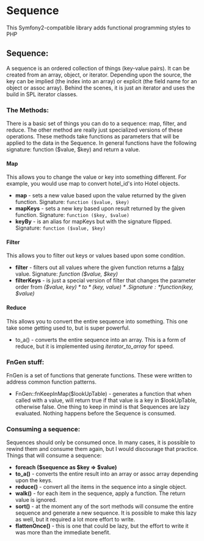 # Sequence

This Symfony2-compatible library adds functional programming styles to PHP

## Sequence:
A sequence is an ordered collection of things (key-value pairs).  It can be created from an array, object, or iterator.  Depending upon the source, the key can be implied (the index into an array) or explicit (the field name for an object or assoc array).  Behind the scenes, it is just an iterator and uses the build in SPL iterator classes.

### The Methods:
There is a basic set of things you can do to a sequence: map, filter, and reduce.  The other method are really just specialized versions of these operations.  These methods take functions as parameters that will be applied to the data in the Sequence.  In general functions have the following signature: function ($value, $key) and return a value.

#### Map
This allows you to change the value or key into something different.  For example, you would use map to convert hotel_id's into Hotel objects.
    
- **map** - sets a new value based upon the value returned by the given function.  Signature: `function ($value, $key)`
- **mapKeys** - sets a new key based upon result returned by the given function. Signature: `function ($key, $value)`
- **keyBy** - is an alias for mapKeys but with the signature flipped.  Signature: `function ($value, $key)`

#### Filter
This allows you to filter out keys or values based upon some condition.

- **filter** - filters out all values where the given function returns a [falsy](http://php.net/manual/en/language.types.boolean.php) value. Signature: *function ($value, $key)*
- **filterKeys** - is just a special version of filter that changes the parameter order from *($value, $key)* to *($key, $value)*.  Signature: *function ($key, $value)*

#### Reduce
This allows you to convert the entire sequence into something.  This one take some getting used to, but is super powerful.

- to_a() - converts the entire sequence into an array.  This is a form of reduce, but it is implemented using *iterator_to_array* for speed.

### FnGen stuff:
FnGen is a set of functions that generate functions.  These were written to address common function patterns.

- FnGen::fnKeepInMap($lookUpTable) - generates a function that when called with a value, will return true if that value is a key in $lookUpTable, otherwise false.
One thing to keep in mind is that Sequences are lazy evaluated.  Nothing happens before the Sequence is consumed.

### Consuming a sequence:
Sequences should only be consumed once.  In many cases, it is possible to rewind them and consume them again, but I would discourage that practice.
Things that will consume a sequence:

- **foreach ($sequence as $key => $value)**
- **to_a()**        - converts the entire result into an array or assoc array depending upon the keys.
- **reduce()**      - convert all the items in the sequence into a single object.
- **walk()**        - for each item in the sequence, apply a function.  The return value is ignored. 
- **sort()**        - at the moment any of the sort methods will consume the entire sequence and generate a new sequence.  It is possible to make this lazy as well, but it required a lot more effort to write.
- **flattenOnce()** - this is one that could be lazy, but the effort to write it was more than the immediate benefit.

